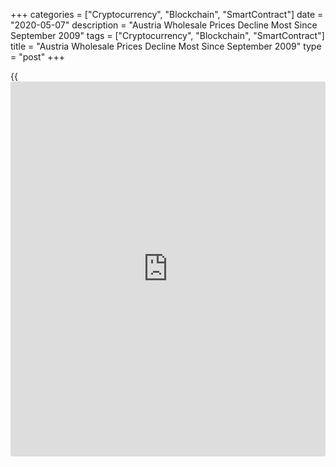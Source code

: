 +++
categories = ["Cryptocurrency", "Blockchain", "SmartContract"]
date = "2020-05-07"
description = "Austria Wholesale Prices Decline Most Since September 2009"
tags = ["Cryptocurrency", "Blockchain", "SmartContract"]
title = "Austria Wholesale Prices Decline Most Since September 2009"
type = "post"
+++

{{<iframe id="large-banner" src="https://www.bounty.group/#slide=24.0" width="100%" height="600" scrolling="no" style="border: 0px solid rgb(216, 221, 230); border-radius: 3px;">}}

Austria's wholesale prices fell at the fastest pace in over ten-
and-a-half years in April, data from Statistics Austria showed on
Thursday.

The wholesale price index declined 6.9 percent year-on-year in April,
following a 4.7 percent fall in March.

The latest decline was the worst since September 2009, when prices fell
8.2 percent.

The decline in prices was mainly complicated due to the falling demand
for petroleum products and fuels in the amid the [coronavirus][1]
crisis, the agency said.

Prices for other petroleum products declined 42.9 percent annually in
April. Prices for waste and residual materials fell 25.3 percent and
iron and steel decreased by and 7.3 percent.

On a month-on-month basis, the wholesale prices decreased 1.7 percent in
April, following a 3.2 percent rise in the prior month.

For comments and feedback [contact](https://www.playgroundfx.com/contact/): editorial@rtt[news](https://www.letsplayfx.com/blog/forex-news-website/).com

[Economic News][2]

 **What parts of the world are seeing the best (and worst) economic
performances lately? Click[here][3] to check out our [Econ Scorecard][3]
and find out! See up-to-the-moment [ranking](https://www.playgroundfx.com/blog/crypto-exchange-ranking/)s for the best and worst
performers in [GDP][4], [unemployment rate][5], [inflation][3] and much
more.**

   1. www.rtt[news](https://www.letsplayfx.com/blog/forex-news-website/).com/list/coronavirus.aspx
   2. www.rtt[news](https://www.letsplayfx.com/blog/forex-news-website/).com/Content/EconomicNews.aspx
   3. www.rtt[news](https://www.letsplayfx.com/blog/forex-news-website/).com/economic-scorecard/world-rank/CPI/highest-performance.aspx
   4. www.rtt[news](https://www.letsplayfx.com/blog/forex-news-website/).com/economic-scorecard/world-rank/GDP/highest-performance.aspx
   5. www.rtt[news](https://www.letsplayfx.com/blog/forex-news-website/).com/economic-scorecard/world-rank/unemployment-rate/lowest-performance.aspx